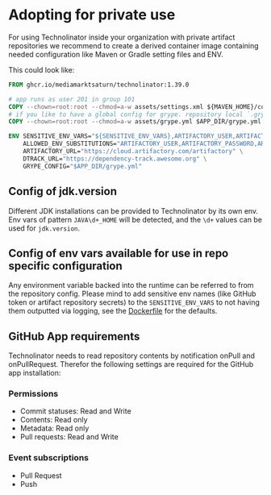 # Adopting for private use

For using Technolinator inside your organization with private artifact repositories we recommend to create a derived container image containing needed configuration like Maven or Gradle setting files and ENV.

This could look like:

```dockerfile
FROM ghcr.io/mediamarktsaturn/technolinator:1.39.0

# app runs as user 201 in group 101
COPY --chown=root:root --chmod=a-w assets/settings.xml ${MAVEN_HOME}/conf/settings.xml
# if you like to have a global config for grype. repository local `.grype.yaml` are respected as well, if not set via GRYPE_CONFIG env
COPY --chown=root:root --chmod=a-w assets/grype.yml $APP_DIR/grype.yml

ENV SENSITIVE_ENV_VARS="${SENSITIVE_ENV_VARS},ARTIFACTORY_USER,ARTIFACTORY_PASSWORD" \
    ALLOWED_ENV_SUBSTITUTIONS="ARTIFACTORY_USER,ARTIFACTORY_PASSWORD,ARTIFACTORY_URL" \
    ARTIFACTORY_URL="https://cloud.artifactory.com/artifactory" \
    DTRACK_URL="https://dependency-track.awesome.org" \
    GRYPE_CONFIG="$APP_DIR/grype.yml"
```

## Config of jdk.version

Different JDK installations can be provided to Technolinator by its own env.
Env vars of pattern `JAVA\d+_HOME` will be detected, and the `\d+` values can be used for `jdk.version`.

## Config of env vars available for use in repo specific configuration

Any environment variable backed into the runtime can be referred to from the repository config.
Please mind to add sensitive env names (like GitHub token or artifact repository secrets) to the `SENSITIVE_ENV_VARS` to not having them outputted via logging, see the [Dockerfile](src/main/docker/Dockerfile) for the defaults.

## GitHub App requirements

Technolinator needs to read repository contents by notification onPull and onPullRequest.
Therefor the following settings are required for the GitHub app installation:

### Permissions

* Commit statuses: Read and Write
* Contents: Read only
* Metadata: Read only
* Pull requests: Read and Write

### Event subscriptions

* Pull Request
* Push
